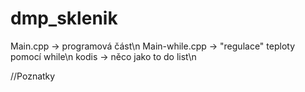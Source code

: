 # dmp_sklenik
Main.cpp -> programová část\n
Main-while.cpp -> "regulace" teploty pomocí while\n
kodis -> něco jako to do list\n



//Poznatky

